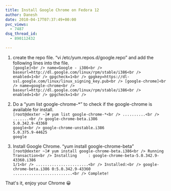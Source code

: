 ```yaml
---
title: Install Google Chrome on Fedora 12
author: Danesh
date: 2010-04-17T07:37:49+00:00
pvc_views:
  - 7487
dsq_thread_id:
  - 890112432

---
```

1. create the repo file. &#8220;vi /etc/yum.repos.d/google.repo&#8221; and add the following lines into the file.  
`[google]<br />
name=Google - i386<br />
baseurl=http://dl.google.com/linux/rpm/stable/i386<br />
enabled=1<br />
gpgcheck=1<br />
gpgkey=https://dl-ssl.google.com/linux/linux_signing_key.pub<br />
[google-chrome]<br />
name=google-chrome<br />
baseurl=http://dl.google.com/linux/rpm/stable/i386<br />
enabled=1<br />
gpgcheck=1<br />
` 

2. Do a &#8220;yum list google-chrome-*&#8221; to check if the google-chrome is available for install.  
`[root@dexter ~]# yum list google-chrome-*<br />
..........<br />
.......<br />
google-chrome-beta.i386                                                            5.0.342.9-43360                                                        google<br />
google-chrome-unstable.i386                                                        5.0.375.9-44625                                                        google`

3. Install Google Chrome. &#8220;yum install google-chrome-beta&#8221;  
`[root@dexter ~]# yum install google-chrome-beta.i386<br />
Running Transaction<br />
  Installing     : google-chrome-beta-5.0.342.9-43360.i386                                                                                                  1/1<br />
.......................<br />
Installed:<br />
  google-chrome-beta.i386 0:5.0.342.9-43360                                                                                                                     ..........................<br />
Complete!`

That's it, enjoy your Chrome 😀